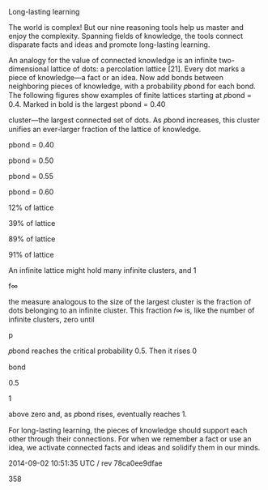 Long-lasting learning

The world is complex! But our nine reasoning tools help us master and enjoy the complexity. Spanning fields of knowledge, the tools connect disparate facts and ideas and promote long-lasting learning.

An analogy for the value of connected knowledge is an infinite two-dimensional lattice of dots: a percolation lattice [21]. Every dot marks a piece of knowledge—a fact or an idea. Now add bonds between neighboring pieces of knowledge, with a probability 𝑝bond for each bond. The following figures show examples of finite lattices starting at 𝑝bond = 0.4. Marked in bold is the largest pbond = 0.40

cluster—the largest connected set of dots. As 𝑝bond increases, this cluster unifies an ever-larger fraction of the lattice of knowledge.

pbond = 0.40

pbond = 0.50

pbond = 0.55

pbond = 0.60

12% of lattice

39% of lattice

89% of lattice

91% of lattice

An infinite lattice might hold many infinite clusters, and 1

f∞

the measure analogous to the size of the largest cluster is the fraction of dots belonging to an infinite cluster. This fraction 𝑓∞ is, like the number of infinite clusters, zero until

p

𝑝bond reaches the critical probability 0.5. Then it rises 0

bond

0.5

1

above zero and, as 𝑝bond rises, eventually reaches 1.

For long-lasting learning, the pieces of knowledge should support each other through their connections. For when we remember a fact or use an idea, we activate connected facts and ideas and solidify them in our minds.

2014-09-02 10:51:35 UTC / rev 78ca0ee9dfae

358

